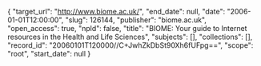 {
  "target_url": "http://www.biome.ac.uk/", 
  "end_date": null, 
  "date": "2006-01-01T12:00:00", 
  "slug": 126144, 
  "publisher": "biome.ac.uk", 
  "open_access": true, 
  "npld": false, 
  "title": "BIOME: Your guide to Internet resources in the Health and Life Sciences", 
  "subjects": [], 
  "collections": [], 
  "record_id": "20060101T120000//C+JwhZkDbSt90Xh6fUFpg==", 
  "scope": "root", 
  "start_date": null
}

